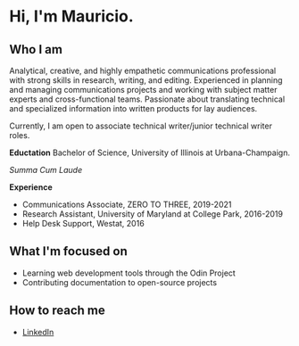 # Hi, I'm Mauricio.

## Who I am
Analytical, creative, and highly empathetic communications professional with strong skills in research, writing, and editing. Experienced in planning and managing communications projects and working with subject matter experts and cross-functional teams. Passionate about translating technical and specialized information into written products for lay audiences.  

Currently, I am open to associate technical writer/junior technical writer roles. 

**Eductation**
Bachelor of Science, University of Illinois at Urbana-Champaign. 

*Summa Cum Laude*

**Experience**
- Communications Associate, ZERO TO THREE, 2019-2021
- Research Assistant, University of Maryland at College Park, 2016-2019
- Help Desk Support, Westat, 2016

## What I'm focused on
- Learning web development tools through the Odin Project
- Contributing documentation to open-source projects

## How to reach me
- [LinkedIn](https://www.linkedin.com/in/mauricio-dominguez)





